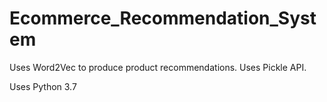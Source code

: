 # Ecommerce_Recommendation_System
Uses Word2Vec to produce product recommendations. Uses Pickle API. 

Uses Python 3.7
